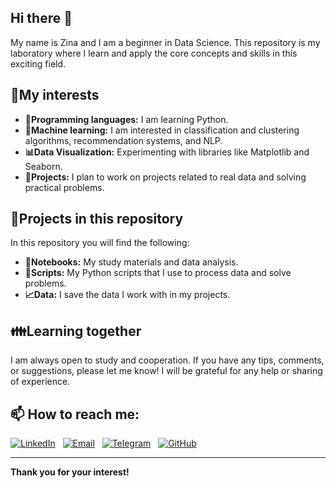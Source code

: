 ## Hi there 👋

My name is Zina and I am a beginner in Data Science. This repository is my laboratory where I learn and apply the core concepts and skills in this exciting field.

## :sunflower:My interests

- **:snake:Programming languages:** I am learning Python.
- **:rocket:Machine learning:** I am interested in classification and clustering algorithms, recommendation systems, and NLP.
- **:bar_chart:Data Visualization:** Experimenting with libraries like Matplotlib and Seaborn.
- **:pushpin:Projects:** I plan to work on projects related to real data and solving practical problems.

## :art:Projects in this repository

In this repository you will find the following:

- **:green_book:Notebooks:** My study materials and data analysis.
- **:bookmark_tabs:Scripts:** My Python scripts that I use to process data and solve problems.
- **:chart_with_upwards_trend:Data:** I save the data I work with in my projects.

## :family:Learning together

I am always open to study and cooperation. If you have any tips, comments, or suggestions, please let me know! I will be grateful for any help or sharing of experience.

## 📫 How to reach me:

[![LinkedIn](https://img.shields.io/badge/LinkedIn-0077B5?style=flat-square&logo=linkedin&logoColor=white)](https://www.linkedin.com/in/zinaida-liashenko/) &nbsp;
[![Email](https://img.shields.io/badge/Gmail-EA4335?style=flat-square&logo=gmail&logoColor=white)](mailto:liashenkozina@gmail.com) &nbsp;
[![Telegram](https://img.shields.io/badge/Telegram-2CA5E0?style=flat-square&logo=telegram&logoColor=white)](https://t.me/zinaliashenko) &nbsp;
[![GitHub](https://img.shields.io/badge/GitHub-181717?style=flat-square&logo=github&logoColor=white)](https://github.com/zinaliashenko)




---
**Thank you for your interest!**

<!--
**zinaliashenko/zinaliashenko** is a ✨ _special_ ✨ repository because its `README.md` (this file) appears on your GitHub profile.

Here are some ideas to get you started:

- 🔭 I’m currently working on ...
- 🌱 I’m currently learning ...
- 👯 I’m looking to collaborate on ...
- 🤔 I’m looking for help with ...
- 💬 Ask me about ...
- 📫 How to reach me: ...
- 😄 Pronouns: ...
- ⚡ Fun fact: ...
-->
